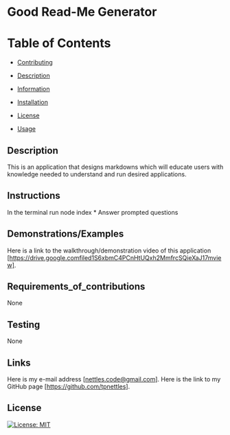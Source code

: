 
  # Good Read-Me Generator

  # Table of Contents

  - [Contributing](#Requirements_of_contributions)

  - [Description](#Description)

  - [Information](#Links)

  - [Installation](#Instructions)

  - [License](#License)

  - [Usage](#Demonstrations/Examples)

  

  ## Description
  
  This is an application that designs markdowns which will educate users with knowledge needed to understand and run desired applications.
  
  ## Instructions
  
  In the terminal run node index * Answer prompted questions
  
  ## Demonstrations/Examples
  
  Here is a link to the walkthrough/demonstration video of this application [https://drive.google.comfiled1S6xbmC4PCnHtUQxh2MmfrcSQieXaJ17mview].
   
  ## Requirements_of_contributions
  
  None
  
  ## Testing
  
  None
  
  ## Links
  
  Here is my e-mail address [nettles.code@gmail.com].
  Here is the link to my GitHub page [https://github.com/tpnettles].
  
  
  ## License 
  
  [![License: MIT](https://img.shields.io/badge/License-MIT-yellow.svg)](https://opensource.org/licenses/MIT)
   